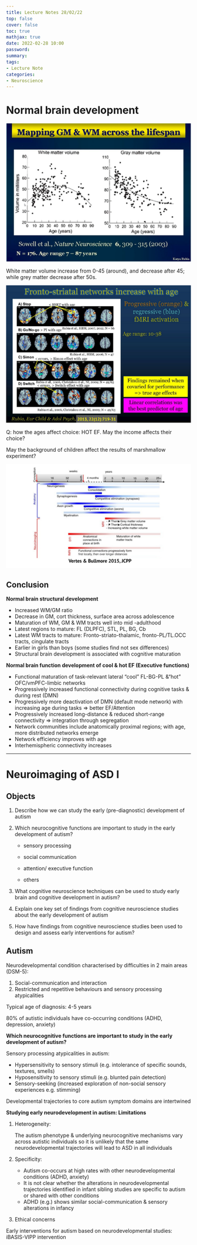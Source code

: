 ```yaml
---
title: Lecture Notes 28/02/22
top: false
cover: false
toc: true
mathjax: true
date: 2022-02-28 10:00
password:
summary:
tags:
- Lecture Note
categories:
- Neuroscience
---
```


# Normal brain development 

![Mapping GM & WM across the lifespan](https://raw.githubusercontent.com/ReveRoyl/PictureBed/main/BlogImg/202203261550179.png)

White matter volume increase from 0-45 (around), and decrease after 45; while grey matter decrease after 50s.

![image-20220228104031409](https://raw.githubusercontent.com/ReveRoyl/PictureBed/main/BlogImg/202202281040786.png)



Q: how the ages affect choice: HOT EF. May the income affects their choice?

May the background of children affect the results of marshmallow experiment?

![image-20220228105421436](https://raw.githubusercontent.com/ReveRoyl/PictureBed/main/BlogImg/202202281054786.png)

## Conclusion

**Normal brain structural development**

- Increased WM/GM ratio
- Decrease in GM, cort thickness, surface area across adolescence 
- Maturation of WM, GM & WM tracts well into mid -adulthood 
- Latest regions to mature: FL (DLPFC), STL, PL, BG, Cb
- Latest WM tracts to mature: Fronto-striato-thalamic, fronto-PL/TL.OCC tracts, cingulate tracts
- Earlier in girls than boys (some studies find not sex differences)
- Structural brain development is  associated with cognitive maturation

**Normal brain function development of cool & hot EF (Executive functions)**

- Functional maturation of task-relevant lateral “cool” FL-BG-PL &“hot” OFC/vmPFC-limbic networks
- Progressively increased functional connectivity during cognitive tasks & during rest (DMN)
- Progressively more deactivation of DMN (default mode network) with increasing age during tasks => better EF/Attention
- Progressively increased long-distance & reduced short-range connectivity => integration through segregation
- Network communities include anatomically proximal regions; with age, more distributed networks emerge
- Network efficiency improves with age
- Interhemispheric connectivity increases

---



# Neuroimaging of ASD I

## Objects

1. Describe how we can study the early (pre-diagnostic) development of autism

2. Which neurocognitive functions are important to study in the early development of autism?

   - sensory processing

   - social communication

   - attention/ executive function

   - others

3. What cognitive neuroscience techniques can be used to study early brain and cognitive development in autism?

4. Explain one key set of findings from cognitive neuroscience studies about the early development of autism

5. How have findings from cognitive neuroscience studies been used to design and assess early interventions for autism?	

## Autism 

Neurodevelopmental condition characterised by difficulties in 2 main areas (DSM-5):
1. Social-communication and interaction
2. Restricted and repetitive behaviours and sensory processing atypicalities

Typical age of diagnosis: 4-5 years

80% of autistic individuals have co-occurring conditions (ADHD, depression, anxiety)

**Which neurocognitive functions are important to study in the early development of autism?**

Sensory processing atypicalities in autism:

- Hypersensitivity to sensory stimuli (e.g. intolerance of specific sounds, textures, smells)
- Hyposensitivity to sensory stimuli (e.g. blunted pain detection)
- Sensory-seeking (increased exploration of non-social sensory experiences e.g. stimming)

Developmental trajectories to core autism symptom domains are intertwined

**Studying early neurodevelopment in autism: Limitations**

1. Heterogeneity:

   The autism phenotype & underlying neurocognitive mechanisms vary across autistic individuals so it is unlikely that the same neurodevelopmental trajectories will lead to ASD in all individuals

2. Specificity:

   - Autism co-occurs at high rates with other neurodevelopmental conditions (ADHD, anxiety)
   - It is not clear whether the alterations in neurodevelopmental trajectories identified in infant sibling studies are specific to autism or shared with other conditions
   - ADHD (e.g.) shows similar social-communication & sensory alterations in infancy

3. Ethical concerns

Early interventions for autism based on neurodevelopmental studies: iBASIS-VIPP intervention